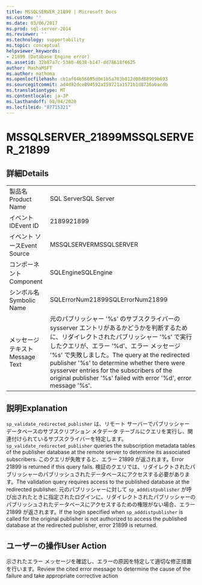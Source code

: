 ```yaml
---
title: MSSQLSERVER_21899 | Microsoft Docs
ms.custom: ''
ms.date: 03/06/2017
ms.prod: sql-server-2014
ms.reviewer: ''
ms.technology: supportability
ms.topic: conceptual
helpviewer_keywords:
- 21899 (Database Engine error)
ms.assetid: 32b87a7c-5380-4638-b147-dd78618f6625
author: MashaMSFT
ms.author: mathoma
ms.openlocfilehash: cb1af04b56685d0e1b5a703b812d08d88909b693
ms.sourcegitcommit: ad4d92dce894592a259721a1571b1d8736abacdb
ms.translationtype: MT
ms.contentlocale: ja-JP
ms.lasthandoff: 08/04/2020
ms.locfileid: "87715321"
---
```

# <a name="mssqlserver_21899"></a><span data-ttu-id="4fc3f-102">MSSQLSERVER_21899</span><span class="sxs-lookup"><span data-stu-id="4fc3f-102">MSSQLSERVER_21899</span></span>
    
## <a name="details"></a><span data-ttu-id="4fc3f-103">詳細</span><span class="sxs-lookup"><span data-stu-id="4fc3f-103">Details</span></span>  
  
|||  
|-|-|  
|<span data-ttu-id="4fc3f-104">製品名</span><span class="sxs-lookup"><span data-stu-id="4fc3f-104">Product Name</span></span>|<span data-ttu-id="4fc3f-105">SQL Server</span><span class="sxs-lookup"><span data-stu-id="4fc3f-105">SQL Server</span></span>|  
|<span data-ttu-id="4fc3f-106">イベント ID</span><span class="sxs-lookup"><span data-stu-id="4fc3f-106">Event ID</span></span>|<span data-ttu-id="4fc3f-107">21899</span><span class="sxs-lookup"><span data-stu-id="4fc3f-107">21899</span></span>|  
|<span data-ttu-id="4fc3f-108">イベント ソース</span><span class="sxs-lookup"><span data-stu-id="4fc3f-108">Event Source</span></span>|<span data-ttu-id="4fc3f-109">MSSQLSERVER</span><span class="sxs-lookup"><span data-stu-id="4fc3f-109">MSSQLSERVER</span></span>|  
|<span data-ttu-id="4fc3f-110">コンポーネント</span><span class="sxs-lookup"><span data-stu-id="4fc3f-110">Component</span></span>|<span data-ttu-id="4fc3f-111">SQLEngine</span><span class="sxs-lookup"><span data-stu-id="4fc3f-111">SQLEngine</span></span>|  
|<span data-ttu-id="4fc3f-112">シンボル名</span><span class="sxs-lookup"><span data-stu-id="4fc3f-112">Symbolic Name</span></span>|<span data-ttu-id="4fc3f-113">SQLErrorNum21899</span><span class="sxs-lookup"><span data-stu-id="4fc3f-113">SQLErrorNum21899</span></span>|  
|<span data-ttu-id="4fc3f-114">メッセージ テキスト</span><span class="sxs-lookup"><span data-stu-id="4fc3f-114">Message Text</span></span>|<span data-ttu-id="4fc3f-115">元のパブリッシャー '%s' のサブスクライバーの sysserver エントリがあるかどうかを判断するために、リダイレクトされたパブリッシャー '%s' で実行したクエリが、エラー '%d'、エラー メッセージ '%s' で失敗しました。</span><span class="sxs-lookup"><span data-stu-id="4fc3f-115">The query at the redirected publisher '%s' to determine whether there were sysserver entries for the subscribers of the original publisher '%s' failed with error '%d', error message '%s'.</span></span>|  
  
## <a name="explanation"></a><span data-ttu-id="4fc3f-116">説明</span><span class="sxs-lookup"><span data-stu-id="4fc3f-116">Explanation</span></span>  
 <span data-ttu-id="4fc3f-117">`sp_validate_redirected_publisher` は、リモート サーバーでパブリッシャー データベースのサブスクリプション メタデータ テーブルにクエリを実行し、関連付けられているサブスクライバーを特定します。</span><span class="sxs-lookup"><span data-stu-id="4fc3f-117">`sp_validate_redirected_publisher` queries the subscription metadata tables of the publisher database at the remote server to determine its associated subscribers.</span></span> <span data-ttu-id="4fc3f-118">このクエリが失敗すると、エラー 21899 が返されます。</span><span class="sxs-lookup"><span data-stu-id="4fc3f-118">Error 21899 is returned if this query fails.</span></span> <span data-ttu-id="4fc3f-119">検証のクエリでは、リダイレクトされたパブリッシャーのパブリッシュされたデータベースにアクセスする必要があります。</span><span class="sxs-lookup"><span data-stu-id="4fc3f-119">The validation query requires access to the published database at the redirected publisher.</span></span> <span data-ttu-id="4fc3f-120">元のパブリッシャーに対して `sp_adddistpublisher` が呼び出されたときに指定されたログインに、リダイレクトされたパブリッシャーのパブリッシュされたデータベースにアクセスするための権限がない場合、エラー 21899 が返されます。</span><span class="sxs-lookup"><span data-stu-id="4fc3f-120">If the login specified when `sp_adddistpublisher` is called for the original publisher is not authorized to access the published database at the redirected publisher, error 21899 is returned.</span></span>  
  
## <a name="user-action"></a><span data-ttu-id="4fc3f-121">ユーザーの操作</span><span class="sxs-lookup"><span data-stu-id="4fc3f-121">User Action</span></span>  
 <span data-ttu-id="4fc3f-122">示されたエラー メッセージを確認し、エラーの原因を特定して適切な修正措置を行います。</span><span class="sxs-lookup"><span data-stu-id="4fc3f-122">Review the cited error message to determine the cause of the failure and take appropriate corrective action</span></span>  
  
  
